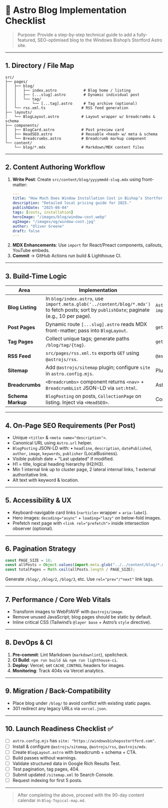 # 📝 Astro Blog Implementation Checklist

> Purpose: Provide a step-by-step technical guide to add a fully-featured, SEO-optimised blog to the Windows Bishop’s Stortford Astro site.

---

## 1. Directory / File Map

```
src/
├── pages/
│   ├── blog/
│   │   ├── index.astro            # Blog home / listing
│   │   ├── [...slug].astro        # Dynamic individual post
│   │   └── tag/
│   │       └── [...tag].astro     # Tag archive (optional)
│   └── rss.xml.ts                # RSS feed generation
├── layouts/
│   └── BlogLayout.astro          # Layout wrapper w/ breadcrumbs & schema
├── components/
│   ├── BlogCard.astro            # Post preview card
│   ├── HeadSEO.astro             # Reusable <head> w/ meta & schema
│   └── Breadcrumbs.astro         # Breadcrumb markup component
└── content/
    └── blog/*.mdx                # Markdown/MDX content files
```

---

## 2. Content Authoring Workflow

1. **Write Post**: Create `src/content/blog/yyyymmdd-slug.mdx` using front-matter:
   ```yaml
   ---
   title: "How Much Does Window Installation Cost in Bishop’s Stortford?"
   description: "Detailed local pricing guide for 2025."
   publishDate: "2025-08-04"
   tags: [costs, installation]
   heroImage: "/images/blog/window-cost.webp"
   ogImage: "/images/og/window-cost.jpg"
   author: "Oliver Greene"
   draft: false
   ---
   ```
2. **MDX Enhancements**: Use `import` for React/Preact components, callouts, YouTube embeds.
3. **Commit** → GitHub Actions run build & Lighthouse CI.

---

## 3. Build-Time Logic

| Area | Implementation | Astro API |
|------|----------------|-----------|
| **Blog Listing** | In `blog/index.astro`, use `import.meta.glob('../content/blog/*.mdx')` to fetch posts; sort by `publishDate`; paginate (e.g., 10 per page). | `Astro.fetchContent` or `import.meta.globEager` |
| **Post Pages** | Dynamic route `[...slug].astro` reads MDX front-matter; pass into `BlogLayout`. | `getStaticPaths()` |
| **Tag Pages** | Collect unique tags; generate paths `/blog/tag/{tag}`. | `getStaticPaths()` |
| **RSS Feed** | `src/pages/rss.xml.ts` exports `GET` using `@astrojs/rss`. | `@astrojs/rss` |
| **Sitemap** | Add `@astrojs/sitemap` plugin; configure `site` in `astro.config.mjs`. | Plugin |
| **Breadcrumbs** | `<Breadcrumbs>` component returns `<nav>` + `BreadcrumbList` JSON-LD via `set:html`. | Astro component |
| **Schema Markup** | `BlogPosting` on posts, `CollectionPage` on listing. Inject via `<HeadSEO>`. | Component |

---

## 4. On-Page SEO Requirements (Per Post)

- Unique `<title>` & `<meta name="description">`.
- Canonical URL using `Astro.url` helper.
- `BlogPosting` JSON-LD with:
  • `headline`, `description`, `datePublished`, `author`, `image`, `keywords`, `publisher` (LocalBusiness).  
- Visible publish date + "Last updated" if modified.
- H1 = title, logical heading hierarchy (H2/H3).
- Min 1 internal link up to cluster page, 2 lateral internal links, 1 external authoritative link.
- Alt text with keyword & location.

---

## 5. Accessibility & UX

- Keyboard-navigable card links (`<article>` wrapper + `aria-label`).
- Hero images: `decoding="async"` + `loading="lazy"` on below-fold images.
- Prefetch next page with `<link rel="prefetch">` inside intersection observer (optional).

---

## 6. Pagination Strategy

```js
const PAGE_SIZE = 10;
const allPosts = Object.values(import.meta.glob("../../content/blog/*.mdx", { eager: true }));
const totalPages = Math.ceil(allPosts.length / PAGE_SIZE);
```
Generate `/blog/`, `/blog/2`, `/blog/3`, etc. Use `rel="prev"/"next"` link tags.

---

## 7. Performance / Core Web Vitals

- Transform images to WebP/AVIF with `@astrojs/image`.
- Remove unused JavaScript; blog pages should be static by default.
- Inline critical CSS (Tailwind’s `@layer base` + Astro’s `style` directive).

---

## 8. DevOps & CI

1. **Pre-commit**: Lint Markdown (`markdownlint`), spellcheck.
2. **CI Build**: `npm run build && npm run lighthouse-ci`.
3. **Deploy**: Vercel; set `CACHE_CONTROL` headers for images.
4. **Monitoring**: Track 404s via Vercel analytics.

---

## 9. Migration / Back-Compatibility

- Place blog under `/blog/` to avoid conflict with existing static pages.
- 301 redirect any legacy URLs via `vercel.json`.

---

## 10. Launch Readiness Checklist ✅

- [ ] `astro.config.mjs` has `site: "https://windowsbishopsstortford.com"`.
- [ ] Install & configure `@astrojs/sitemap`, `@astrojs/rss`, `@astrojs/mdx`.
- [ ] Create `BlogLayout.astro` with breadcrumb + schema + CTA.
- [ ] Build passes without warnings.
- [ ] Validate structured data in Google Rich Results Test.
- [ ] Test pagination, tag pages, 404.
- [ ] Submit updated `/sitemap.xml` to Search Console.
- [ ] Request indexing for first 5 posts.

---

> After completing the above, proceed with the 90-day content calendar in `Blog-Topical-map.md`. 